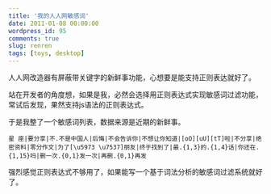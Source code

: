 ```yaml
---
title: '我的人人网敏感词'
date: 2011-01-08 00:00:00
wordpress_id: 95
comments: true
slug: renren
tags: [toys, desktop]
---
```


人人网改造器有屏蔽带关键字的新鲜事功能，心想要是能支持正则表达就好了。

站在开发者的角度想，如果是我，必然会选择用正则表达式实现敏感词过滤功能，常试后发现，果然支持js语法的正则表达式。

于是我整了一个敏感词列表，数据来源是近期的新鲜事。

    星 座|要分享|不.不是中国人|后悔|不会告诉你|不想让你知道|[oO][uU][tT]啦|不分享|绝密资料|零分作文|为了[\u5973 \u7537]朋友|终于找到了|最.{1,3}的.{1,4}话|你还在.{1,15}吗|删一次.{0,1}发一次|再删.{0,1}再发

强烈感觉正则表达式不够用了，如果能写一个基于词法分析的敏感词过滤系统就好了。
